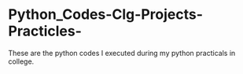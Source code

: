 # Python_Codes-Clg-Projects-Practicles-
These are the python codes I executed during my python practicals in college. 

